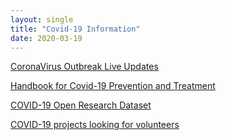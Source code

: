 ```yaml
---
layout: single
title: "Covid-19 Information"
date: 2020-03-19
---
```



[CoronaVirus Outbreak Live Updates](https://www.worldometers.info/coronavirus/)

[Handbook for Covid-19 Prevention and Treatment](https://video-intl.alicdn.com/Handbook%20of%20COVID-19%20Prevention%20and%20Treatment.pdf?spm=a3c0i.14138300.8102420620.download.5da1647fUkZuXY&file=Handbook%20of%20COVID-19%20Prevention%20and%20Treatment.pdf)

[COVID-19 Open Research Dataset](https://pages.semanticscholar.org/coronavirus-research)

[COVID-19 projects looking for volunteers](https://helpwithcovid.com/)